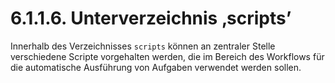 # 6.1.1.6. Unterverzeichnis ‚scripts’

Innerhalb des Verzeichnisses `scripts` können an zentraler Stelle verschiedene Scripte vorgehalten werden, die im Bereich des Workflows für die automatische Ausführung von Aufgaben verwendet werden sollen.

